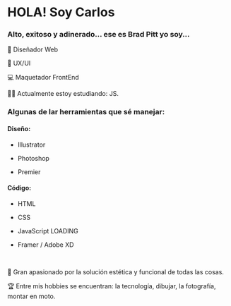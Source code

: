 
<h1>HOLA! Soy Carlos</h1>

<h3>Alto, exitoso y adinerado... ese es Brad Pitt yo soy...</h3>

🎨 Diseñador Web

📱 UX/UI

💻 Maquetador FrontEnd

💪🏼 Actualmente estoy estudiando: JS.


<h3> Algunas de lar herramientas que sé manejar: </h3>

<h4> Diseño: </h4>

- Illustrator
 
- Photoshop

- Premier


<h4> Código: </h4>

- HTML

- CSS

- JavaScript LOADING

- Framer / Adobe XD

<br>

🔎 Gran apasionado por la solución estética y funcional de todas las cosas.

🏆 Entre mis hobbies se encuentran: la tecnología, dibujar, la fotografía, montar en moto.

